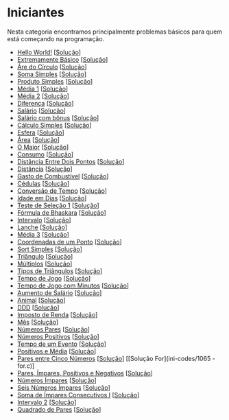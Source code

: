 # Iniciantes
Nesta categoria encontramos principalmente problemas básicos para quem está começando na programação.
+ [Hello World!](https://judge.beecrowd.com/pt/problems/view/1000) [[Solução](ini-codes/1000.c)]
+ [Extremamente Básico](https://judge.beecrowd.com/pt/problems/view/1001) [[Solução](ini-codes/1001.c)]
+ [Áre do Círculo](https://judge.beecrowd.com/pt/problems/view/1002) [[Solução](ini-codes/1002.c)]
+ [Soma Simples](https://judge.beecrowd.com/pt/problems/view/1003) [[Solução](ini-codes/1003.c)]
+ [Produto Simples](https://judge.beecrowd.com/pt/problems/view/1004) [[Solução](ini-codes/1004.c)]
+ [Média 1](https://judge.beecrowd.com/pt/problems/view/1005) [[Solução](ini-codes/1005.c)]
+ [Média 2](https://judge.beecrowd.com/pt/problems/view/1006) [[Solução](ini-codes/1006.c)]
+ [Diferença](https://judge.beecrowd.com/pt/problems/view/1007) [[Solução](ini-codes/1007.c)]
+ [Salário](https://judge.beecrowd.com/pt/problems/view/1008) [[Solução](ini-codes/1008.c)]
+ [Salário com bônus](https://judge.beecrowd.com/pt/problems/view/1009) [[Solução](ini-codes/1009.c)]
+ [Cálculo Simples](https://judge.beecrowd.com/pt/problems/view/1010) [[Solução](ini-codes/1010.c)]
+ [Esfera](https://judge.beecrowd.com/pt/problems/view/1011) [[Solução](ini-codes/1011.c)]
+ [Área](https://judge.beecrowd.com/pt/problems/view/1012) [[Solução](ini-codes/1012.c)]
+ [O Maior](https://judge.beecrowd.com/pt/problems/view/1013) [[Solução](ini-codes/1013.c)]
+ [Consumo](https://judge.beecrowd.com/pt/problems/view/1014) [[Solução](ini-codes/1014.c)]
+ [Distância Entre Dois Pontos](https://judge.beecrowd.com/pt/problems/view/1015) [[Solução](ini-codes/1015.c)]
+ [Distância](https://judge.beecrowd.com/pt/problems/view/1016) [[Solução](ini-codes/1016.c)]
+ [Gasto de Combustível](https://judge.beecrowd.com/pt/problems/view/1017) [[Solução](ini-codes/1017.c)]
+ [Cédulas](https://judge.beecrowd.com/pt/problems/view/1018) [[Solução](ini-codes/1018.c)]
+ [Conversão de Tempo](https://judge.beecrowd.com/pt/problems/view/1019) [[Solução](ini-codes/1019.c)]
+ [Idade em Dias](https://judge.beecrowd.com/pt/problems/view/1020) [[Solução](ini-codes/1020.c)]
+ [Teste de Seleção 1](https://judge.beecrowd.com/pt/problems/view/1035) [[Solução](ini-codes/1035.c)]
+ [Fórmula de Bhaskara](https://judge.beecrowd.com/pt/problems/view/1036) [[Solução](ini-codes/1036.c)]
+ [Intervalo](https://judge.beecrowd.com/pt/problems/view/1037) [[Solução](ini-codes/1037.c)]
+ [Lanche](https://judge.beecrowd.com/pt/problems/view/1038) [[Solução](ini-codes/1038.c)]
+ [Média 3](https://judge.beecrowd.com/pt/problems/view/1040) [[Solução](ini-codes/1040.c)]
+ [Coordenadas de um Ponto](https://judge.beecrowd.com/pt/problems/view/1041) [[Solução](ini-codes/1041.c)]
+ [Sort Simples](https://judge.beecrowd.com/pt/problems/view/1042) [[Solução](ini-codes/1042.c)]
+ [Triângulo](https://judge.beecrowd.com/pt/problems/view/1043) [[Solução](ini-codes/1043.c)]
+ [Múltiplos](https://judge.beecrowd.com/pt/problems/view/1044) [[Solução](ini-codes/1044.c)]
+ [Tipos de Triângulos](https://judge.beecrowd.com/pt/problems/view/1045) [[Solução](ini-codes/1045.c)]
+ [Tempo de Jogo](https://judge.beecrowd.com/pt/problems/view/1046) [[Solução](ini-codes/1046.c)]
+ [Tempo de Jogo com Minutos](https://judge.beecrowd.com/pt/problems/view/1047) [[Solução](ini-codes/1047.c)]
+ [Aumento de Salário](https://judge.beecrowd.com/pt/problems/view/1048) [[Solução](ini-codes/1048.c)]
+ [Animal](https://judge.beecrowd.com/pt/problems/view/1049) [[Solução](ini-codes/1049.c)]
+ [DDD](https://judge.beecrowd.com/pt/problems/view/1050) [[Solução](ini-codes/1050.c)]
+ [Imposto de Renda](https://judge.beecrowd.com/pt/problems/view/1051) [[Solução](ini-codes/1051.c)]
+ [Mês](https://judge.beecrowd.com/pt/problems/view/1052) [[Solução](ini-codes/1052.c)]
+ [Números Pares](https://judge.beecrowd.com/pt/problems/view/1059) [[Solução](ini-codes/1059.c)]
+ [Números Positivos](https://judge.beecrowd.com/pt/problems/view/1060) [[Solução](ini-codes/1060.c)]
+ [Tempo de um Evento](https://judge.beecrowd.com/pt/problems/view/1061) [[Solução](ini-codes/1061.c)]
+ [Positivos e Média](https://judge.beecrowd.com/pt/problems/view/1064) [[Solução](ini-codes/1064.c)]
+ [Pares entre Cinco Números](https://judge.beecrowd.com/pt/problems/view/1065) [[Solução](ini-codes/1065.c)] [[Solução For](ini-codes/1065 - for.c)]
+ [Pares, Ímpares, Positivos e Negativos](https://judge.beecrowd.com/pt/problems/view/1066) [[Solução](ini-codes/1066.c)]
+ [Números Ímpares](https://judge.beecrowd.com/pt/problems/view/1067) [[Solução](ini-codes/1067.c)]
+ [Seis Números Ímpares](https://judge.beecrowd.com/pt/problems/view/1070) [[Solução](ini-codes/1070.c)]
+ [Soma de Ímpares Consecutivos I](https://judge.beecrowd.com/pt/problems/view/1071) [[Solução](ini-codes/1071.c)]
+ [Intervalo 2](https://judge.beecrowd.com/pt/problems/view/1072) [[Solução](ini-codes/1072.c)]
+ [Quadrado de Pares](https://judge.beecrowd.com/pt/problems/view/1073) [[Solução](ini-codes/1073.c)]